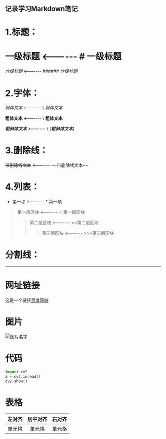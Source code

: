 ## 记录学习Markdown笔记
# 1.标题：
# 一级标题  <------  \# 一级标题
###### 六级标题  <------  \###### 六级标题
# 2.字体：
*斜体文本*  <------  \ *斜体文本*

**粗体文本**  <------  \ **粗体文本**

***粗斜体文本***  <------  \ [***粗斜体文本***]
# 3.删除线：
~~带删除线文本~~  <------  \~~带删除线文本~~
# 4.列表：
* 第一项  <------  \* 第一项
> 第一层区块  <------  \> 第一层区块
>>第二层区块  <------  \>>第二层区块
>>>第三层区块  <------  \>>>第三层区块

# 分割线：
***
# 网址链接
这是一个链接[百度网站](https://www.baidu.com)
# 图片
![图片名字](https://www.zybuluo.com/static/img/logo.png)
# 代码
```python
import cv2
a = cv2.imread()
cv2.show()
```
# 表格
|左对齐|居中对齐|右对齐|
|:----|:-----:|----:|
|单元格|单元格  |单元格|
